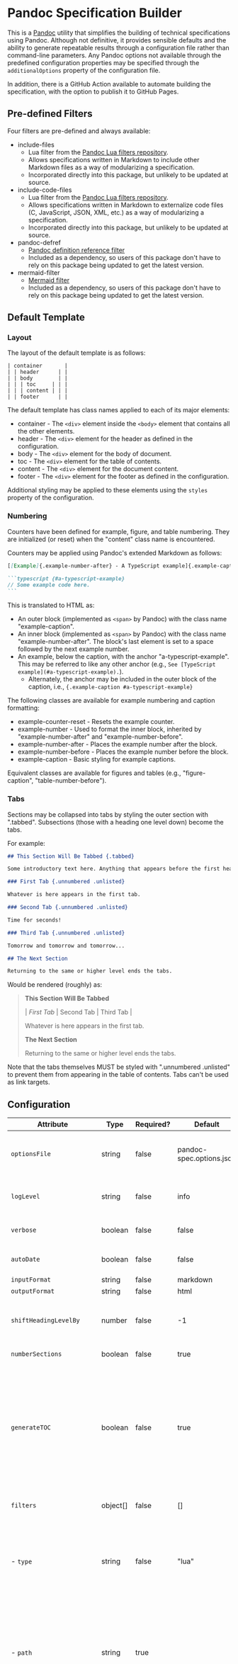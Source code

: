 # Pandoc Specification Builder

This is a [Pandoc](https://pandoc.org/) utility that simplifies the building of technical specifications using Pandoc. Although not definitive, it provides sensible defaults and the ability to generate repeatable results through a configuration file rather than command-line parameters. Any Pandoc options not available through the predefined configuration properties may be specified through the `additionalOptions` property of the configuration file.

In addition, there is a GitHub Action available to automate building the specification, with the option to publish it to GitHub Pages.

## Pre-defined Filters

Four filters are pre-defined and always available:

* include-files
  * Lua filter from the [Pandoc Lua filters repository](https://github.com/pandoc/lua-filters).
  * Allows specifications written in Markdown to include other Markdown files as a way of modularizing a specification.
  * Incorporated directly into this package, but unlikely to be updated at source.
* include-code-files
  * Lua filter from the [Pandoc Lua filters repository](https://github.com/pandoc/lua-filters).
  * Allows specifications written in Markdown to externalize code files (C, JavaScript, JSON, XML, etc.) as a way of modularizing a specification.
  * Incorporated directly into this package, but unlikely to be updated at source.
* pandoc-defref
  * [Pandoc definition reference filter](https://www.npmjs.com/package/@legreq/pandoc-defref)
  * Included as a dependency, so users of this package don't have to rely on this package being updated to get the latest version.
* mermaid-filter
  * [Mermaid filter](https://www.npmjs.com/package/mermaid-filter)
  * Included as a dependency, so users of this package don't have to rely on this package being updated to get the latest version.

## Default Template

### Layout

The layout of the default template is as follows:

```text
| container       |
| | header      | |
| | body        | |
| | | toc     | | |
| | | content | | |
| | footer      | |
```

The default template has class names applied to each of its major elements:

* container - The `<div>` element inside the `<body>` element that contains all the other elements.
* header - The `<div>` element for the header as defined in the configuration.
* body - The `<div>` element for the body of document.
* toc - The `<div>` element for the table of contents.
* content - The `<div>` element for the document content.
* footer - The `<div>` element for the footer as defined in the configuration.

Additional styling may be applied to these elements using the `styles` property of the configuration.

### Numbering

Counters have been defined for example, figure, and table numbering. They are initialized (or reset) when the "content" class name is encountered.

Counters may be applied using Pandoc's extended Markdown as follows:

````markdown
[[Example]{.example-number-after} - A TypeScript example]{.example-caption}

```typescript {#a-typescript-example}
// Some example code here.
```
````

This is translated to HTML as:

* An outer block (implemented as `<span>` by Pandoc) with the class name "example-caption".
* An inner block (implemented as `<span>` by Pandoc) with the class name "example-number-after". The block's last element is set to a space followed by the next example number.
* An example, below the caption, with the anchor "a-typescript-example". This may be referred to like any other anchor (e.g., `See [TypeScript example](#a-typescript-example).`).
  * Alternately, the anchor may be included in the outer block of the caption, i.e., `{.example-caption #a-typescript-example}`

The following classes are available for example numbering and caption formatting:

* example-counter-reset - Resets the example counter.
* example-number - Used to format the inner block, inherited by "example-number-after" and "example-number-before".
* example-number-after - Places the example number after the block.
* example-number-before - Places the example number before the block.
* example-caption - Basic styling for example captions.

Equivalent classes are available for figures and tables (e.g., "figure-caption", "table-number-before").

### Tabs

Sections may be collapsed into tabs by styling the outer section with ".tabbed". Subsections (those with a heading one level down) become the tabs.

For example:

```markdown
## This Section Will Be Tabbed {.tabbed}

Some introductory text here. Anything that appears before the first heading one level down will remain outside the tabs.

### First Tab {.unnumbered .unlisted}

Whatever is here appears in the first tab.

### Second Tab {.unnumbered .unlisted}

Time for seconds!

### Third Tab {.unnumbered .unlisted}

Tomorrow and tomorrow and tomorrow...

## The Next Section

Returning to the same or higher level ends the tabs.
```

Would be rendered (roughly) as:

> **This Section Will Be Tabbed**
>
> | *First Tab* | Second Tab | Third Tab |
>
> Whatever is here appears in the first tab.
>
> **The Next Section**
>
> Returning to the same or higher level ends the tabs.

Note that the tabs themselves MUST be styled with ".unnumbered .unlisted" to prevent them from appearing in the table of contents. Tabs can't be used as link targets.

## Configuration

| Attribute                 | Type     | Required? | Default                  | Description                                                                                                                                                                                                                                                                                                                              |
|---------------------------|----------|-----------|--------------------------|------------------------------------------------------------------------------------------------------------------------------------------------------------------------------------------------------------------------------------------------------------------------------------------------------------------------------------------|
| `optionsFile`             | string   | false     | pandoc-spec.options.json | Path of options file. Allows the command-line to specify the an options file other than the default.                                                                                                                                                                                                                                     |
| `logLevel`                | string   | false     | info                     | Log level, one of "silly", "trace", "debug", "info", "warn", "error", or "fatal".                                                                                                                                                                                                                                                        |
| `verbose`                 | boolean  | false     | false                    | If true, passes --verbose to Pandoc for verbose output.                                                                                                                                                                                                                                                                                  |
| `autoDate`                | boolean  | false     | false                    | If true, adds a `date` value to the metadata in the format YYYY-MM-DD.                                                                                                                                                                                                                                                                   |
| `inputFormat`             | string   | false     | markdown                 | Input file format.                                                                                                                                                                                                                                                                                                                       |
| `outputFormat`            | string   | false     | html                     | Output file format.                                                                                                                                                                                                                                                                                                                      |
| `shiftHeadingLevelBy`     | number   | false     | -1                       | The amount by which to shift the section heading level. A value of -1 takes heading level 1 as the title.                                                                                                                                                                                                                                |
| `numberSections`          | boolean  | false     | true                     | If true, sections are numbered automatically.                                                                                                                                                                                                                                                                                            |
| `generateTOC`             | boolean  | false     | true                     | If true, a table of contents is generated from the headings. There is a predefined variable `toc-header` that sets the header above the table of contents, which defaults to "Table of Contents". This may be overridden, e.g., for localization, or eliminated entirely with an empty string, by using the `variables` option.          |
| `filters`                 | object[] | false     | []                       | Zero or more additional filters to be applied to the transformation.                                                                                                                                                                                                                                                                     |
| - `type`                  | string   | false     | "lua"                    | Filter type, either "lua" or "json". [Lua](https://www.lua.org/) filters are integrated directly by Pandoc; JSON filters process the JSON AST from stdin and write updated JSON AST to stdout. Lua filters are run first.                                                                                                                |
| - `path`                  | string   | true      |                          | Either the path to a script for a Lua filter, relative to the _starting_ directory, or an operating system command for a JSON filter. If an operating system command and it contains a path delimiter ('/'), it is assumed to be relative to the _starting_ directory.                                                                   |
| `templateFile`            | string   | false     | (internal)               | The Pandoc template to use in generating the output, relative to the starting directory. If none is provided and `outputFormat` is "html", an internal template ("pandoc/template.html") relative to the _package root directory_ is used.                                                                                               |
| `headerFile`              | string   | false     |                          | A header file to apply to the template, relative to the _starting_ directory.                                                                                                                                                                                                                                                            |
| `footerFile`              | string   | false     |                          | A footer file to apply to the template, relative to the _starting_ directory.                                                                                                                                                                                                                                                            |
| `variables`               | object[] | false     |                          | Variables to be passed to the template file.                                                                                                                                                                                                                                                                                             |
| - `key`                   | string   | true      |                          | Variable key.                                                                                                                                                                                                                                                                                                                            |
| - `value`                 | string   | false     |                          | Variable value. If not provided, Pandoc interprets it as boolean "true".                                                                                                                                                                                                                                                                 |
| `styles`                  | object[] | false     |                          | Styles to be added to the "class" attributes of components in the template file with matching classes.                                                                                                                                                                                                                                   |
| - `name`                  | string   | true      |                          | Style name. Valid values for the default template are "container", "header", "body", "toc", "content", and "footer".                                                                                                                                                                                                                     |
| - `className`             | string   | true      |                          | Style class name.                                                                                                                                                                                                                                                                                                                        |
| `inputDirectory`          | string   | false     | .                        | The directory in which the input file or files reside. This will be the working directory while Pandoc is running.                                                                                                                                                                                                                       |
| `inputFiles`              | string[] | true      |                          | One or more input files, relative to the _input_ directory.                                                                                                                                                                                                                                                                              |
| `cssFiles`                | string[] | false     |                          | Zero or more CSS files, relative to the _input_ directory. CSS files are copied to the output directory with their relative paths preserved.                                                                                                                                                                                             |
| `resourceFiles`           | string[] | false     |                          | Zero or more resource files, , relative to the _input_ directory. Resource files may be expressed as [glob patterns](https://en.wikipedia.org/wiki/Glob_(programming)). Resource files are copied to the output directory with their relative paths preserved except where they are absolute, in which case they are copied to the root. |
| `outputDirectory`         | string   | false     |                          | The directory to which the output file will be written and CSS and resource files will be copied.                                                                                                                                                                                                                                        |
| `cleanOutput`             | boolean  | false     |                          | If true, the output directory is cleaned before Pandoc is run for the first time.                                                                                                                                                                                                                                                        |
| `outputFile`              | string   | true      |                          | The name of the output file, relative to the _output_ directory.                                                                                                                                                                                                                                                                         |
| `additionalReaderOptions` | object[] | false     | []                       | Additional Pandoc reader options to be added to the Pandoc command line.                                                                                                                                                                                                                                                                 |
| `additionalWriterOptions` | object[] | false     | []                       | Additional Pandoc writer options to be added to the Pandoc command line.                                                                                                                                                                                                                                                                 |
| - `option`                | string   | true      |                          | The option to be added to the Pandoc command line.                                                                                                                                                                                                                                                                                       |
| - `value`                 | string   | false     |                          | The value for the option, if any, to be added to the Pandoc command line.                                                                                                                                                                                                                                                                |
| `watch`                   | boolean  | false     |                          | If true, the input directory is watched for changes and Pandoc is rerun when detected. Ignored if running inside a GitHub Action.                                                                                                                                                                                                        |
| `watchWait`               | number   | false     | 2000                     | Time in milliseconds to wait for changes to be fully written before rerunning Pandoc.                                                                                                                                                                                                                                                    |

The Pandoc Specification Builder looks for the file `pandoc-spec.options.json` in the starting directory. If present, this file is expected to be structured according to the above. For example:

```json
{
  "verbose": true,
  "autoDate": true,
  "inputDirectory": "chapters",
  "inputFile": [
    "Index.md",
    "Introduction.md",
    "Use Cases.md",
    "ABNF.md",
    "Specification.md",
    "References.md",
    "Appendix.md"
  ],
  "cssFile": "css/spec.css",
  "outputDirectory": "_site",
  "cleanOutput": true,
  "outputFile": "index.html"
}
```

## Running the Builder

There are three ways to run the Pandoc Specification Builder: from code, from the command line, or as a GitHub Action. In all cases, the options are built from two sources: the options file (if present) and the options object passed as a parameter. The options file defaults to `pandoc-spec.options.json` in the starting directory, but this may be overridden by setting the `optionsFile` property in the options object passed as a parameter.

### Code

The code option allows options specified in the options file to be overridden. This example enables debugging and verbosity and leaves the rest to `pandoc-spec.options.json`.

```typescript
import { type Options, pandocSpec } from "@legreq/pandoc-spec";

const options: Partial<Options> = {
  logLevel: "debug",
  verbose: true
};

pandocSpec(options);
```

### Command Line

The command line is script that takes parameters matching the options properties, using standard command-line syntax.

Given the following in `pandoc-spec.options.json`:

```json
{
  "verbose": true,
  "autoDate": true,
  "inputDirectory": "chapters",
  "cssFile": "css/spec.css",
  "outputDirectory": "_site",
  "cleanOutput": true,
  "outputFile": "index.html"
}
```

The command-line to add the input files and override some of the options could look like this:

```bash
pandoc-spec --log-level debug --no-verbose --input-file Index.md \
  --input-file Introduction.md --input-file Use Cases.md \
  --input-file ABNF.md --input-file Specification.md \
  --input-file References.md  --input-file Appendix.md
  --style content:theme-content --output-directory "test" --watch
```

Note the following:

* All options are in lower-case with hyphen separators and are preceded by two hyphens.
* Boolean options are enabled by their name, disabled by "no-" followed by their name.
* Options that take a key-value pair have key and value separated by ':'.
* Options that take arrays may be repeated, and the resulting arrays will be in the same order as on the command-line.
* Two additional options are available:
  * "--help" shows the command-line syntax.
  * "--version" displays the current version.

### GitHub Action

The GitHub Action runs within a workflow. If `package.json` exists and the script `pandoc-spec-action` is defined within it, the Pandoc Specification Builder will be called via `npm run pandoc-spec-action`; otherwise, it will be called via `pandoc-spec`.

The GitHub Action is available at `legreq/pandoc-spec@v1` and defines the following input parameters:

* `include-repository`
  * If true, includes node setup, repository checkout, and npm install. Default is false.
* `node-version`
  * Version of node to be installed; ignored if `include-repository` is false. Default is environment-defined.
* `include-pages`
  * If true, includes publication to GitHub Pages. Default is false. 
* `pages-path`
  * Path of the output directory containing the GitHub Pages content; ignored if `include-pages` is false. Default is "_site/".

The following workflow, when installed in .github/workflows, will be triggered on any push to the `main` branch. It will set up node, check out the repository, run `npm install`, build the specification, and publish it to GitHub Pages.

```yaml
name: Push to main

on:
  push:
    branches:
      - main

permissions:
  id-token: write
  pages: write

jobs:
  push:
    runs-on: ubuntu-latest

    steps:
      - name: Pandoc Specification Builder
        uses: legreq/pandoc-spec@v1
        with:
          include-repository: true
          include-pages: true
```
